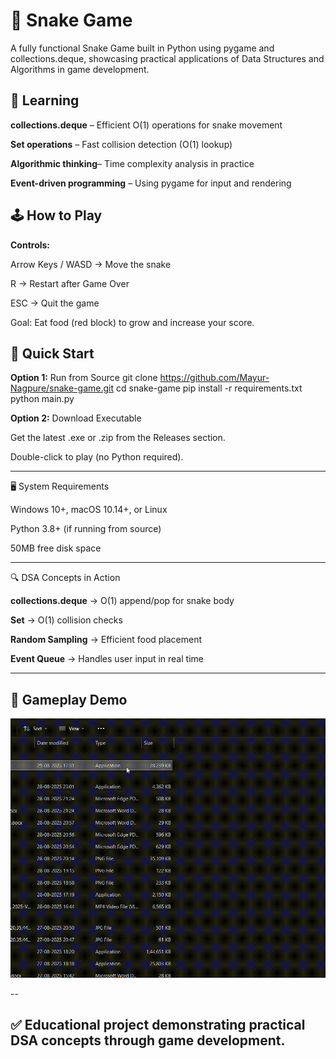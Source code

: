 # 🐍 Snake Game 

A fully functional Snake Game built in Python using pygame and collections.deque, showcasing practical applications of Data Structures and Algorithms in game development.

## 🎯 Learning

**collections.deque** – Efficient O(1) operations for snake movement

**Set operations** – Fast collision detection (O(1) lookup)

**Algorithmic thinking**– Time complexity analysis in practice

**Event-driven programming** – Using pygame for input and rendering

## 🕹 How to Play

**Controls:**

Arrow Keys / WASD → Move the snake

R → Restart after Game Over

ESC → Quit the game

Goal: Eat food (red block) to grow and increase your score.

## 🚀 Quick Start
**Option 1:** Run from Source
git clone https://github.com/Mayur-Nagpure/snake-game.git
cd snake-game
pip install -r requirements.txt
python main.py

**Option 2:** Download Executable

Get the latest .exe or .zip from the Releases
 section.

Double-click to play (no Python required).

---

🖥 System Requirements

Windows 10+, macOS 10.14+, or Linux

Python 3.8+ (if running from source)

50MB free disk space

---

🔍 DSA Concepts in Action

**collections.deque** → O(1) append/pop for snake body

**Set** → O(1) collision checks

**Random Sampling** → Efficient food placement

**Event Queue** → Handles user input in real time

---

## 🎥 Gameplay Demo
![Snake Game Demo](images/snake-game.gif)

--


## ✅ Educational project demonstrating practical DSA concepts through game development.